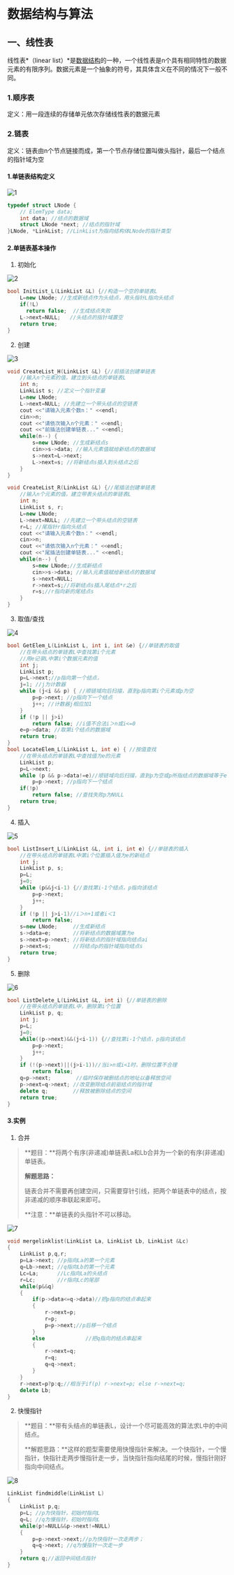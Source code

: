 # 数据结构与算法

## 一、线性表

线性表*（linear list）*是[数据结构](https://baike.baidu.com/item/数据结构/1450)的一种，一个线性表是n个具有相同特性的数据元素的有限序列。数据元素是一个抽象的符号，其具体含义在不同的情况下一般不同。

### 1.顺序表

定义：用一段连续的存储单元依次存储线性表的数据元素



### 2.链表

定义：链表由n个节点链接而成，第一个节点存储位置叫做头指针，最后一个结点的指针域为空

#### 1.单链表结构定义

![1](img\1.png)

```cpp
typedef struct LNode {
    // ElemType data;
	int data; //结点的数据域
	struct LNode *next; //结点的指针域
}LNode, *LinkList; //LinkList为指向结构体LNode的指针类型
```

#### 2.单链表基本操作

1. 初始化

![2](img\2.png)

```cpp
bool InitList_L(LinkList &L) {//构造一个空的单链表L
    L=new LNode; //生成新结点作为头结点，用头指针L指向头结点
	if(!L)
      return false;  //生成结点失败
	L->next=NULL;   //头结点的指针域置空
	return true;
}
```



2. 创建

![3](img\3.png)

```cpp
void CreateList_H(LinkList &L) {//前插法创建单链表
	//输入n个元素的值，建立到头结点的单链表L
	int n;
	LinkList s; //定义一个指针变量
	L=new LNode;
	L->next=NULL; //先建立一个带头结点的空链表
	cout <<"请输入元素个数n：" <<endl;
	cin>>n;
	cout <<"请依次输入n个元素：" <<endl;
	cout <<"前插法创建单链表..." <<endl;
	while(n--) {
		s=new LNode; //生成新结点s
		cin>>s->data; //输入元素值赋给新结点的数据域
		s->next=L->next;
		L->next=s; //将新结点s插入到头结点之后
	}
}

void CreateList_R(LinkList &L) {//尾插法创建单链表
	//输入n个元素的值，建立带表头结点的单链表L
	int n;
	LinkList s, r;
	L=new LNode;
	L->next=NULL; //先建立一个带头结点的空链表
	r=L; //尾指针r指向头结点
	cout <<"请输入元素个数n：" <<endl;
	cin>>n;
	cout <<"请依次输入n个元素：" <<endl;
	cout <<"尾插法创建单链表..." <<endl;
	while(n--) {
		s=new LNode;//生成新结点
		cin>>s->data; //输入元素值赋给新结点的数据域
		s->next=NULL;
		r->next=s;//将新结点s插入尾结点*r之后
		r=s;//r指向新的尾结点s
	}
}
```



3. 取值/查找

![4](img\4.png)

```cpp
bool GetElem_L(LinkList L, int i, int &e) {//单链表的取值
	//在带头结点的单链表L中查找第i个元素
	//用e记录L中第i个数据元素的值
	int j;
	LinkList p;
	p=L->next;//p指向第一个结点，
	j=1; //j为计数器
	while (j<i && p) { //顺链域向后扫描，直到p指向第i个元素或p为空
		p=p->next; //p指向下一个结点
		j++; //计数器j相应加1
	}
	if (!p || j>i)
		return false; //i值不合法i＞n或i<=0
	e=p->data; //取第i个结点的数据域
	return true;
}
bool LocateElem_L(LinkList L, int e) { //按值查找
	//在带头结点的单链表L中查找值为e的元素
	LinkList p;
	p=L->next;
	while (p && p->data!=e)//顺链域向后扫描，直到p为空或p所指结点的数据域等于e
		p=p->next; //p指向下一个结点
	if(!p)
        return false; //查找失败p为NULL
    return true;
}
```



4. 插入

![5](img\5.png)

```cpp
bool ListInsert_L(LinkList &L, int i, int e) {//单链表的插入
	//在带头结点的单链表L中第i个位置插入值为e的新结点
	int j;
	LinkList p, s;
	p=L;
	j=0;
	while (p&&j<i-1) {//查找第i-1个结点，p指向该结点
		p=p->next;
		j++;
	}
	if (!p || j>i-1)//i＞n+1或者i＜1
		return false;
	s=new LNode;     //生成新结点
	s->data=e;       //将新结点的数据域置为e
	s->next=p->next; //将新结点的指针域指向结点ai
	p->next=s;       //将结点p的指针域指向结点s
	return true;
}
```



5. 删除

![6](img\6.png)

```cpp
bool ListDelete_L(LinkList &L, int i) {//单链表的删除
	//在带头结点的单链表L中，删除第i个位置
	LinkList p, q;
	int j;
	p=L;
	j=0;
	while((p->next)&&(j<i-1)) {//查找第i-1个结点，p指向该结点
		p=p->next;
		j++;
	}
	if (!(p->next)||(j>i-1))//当i>n或i<1时，删除位置不合理
		return false;
	q=p->next;        //临时保存被删结点的地址以备释放空间
	p->next=q->next; //改变删除结点前驱结点的指针域
	delete q;        //释放被删除结点的空间
	return true;
}
```

#### 3.实例

1. 合并

> **题目：**将两个有序(非递减)单链表La和Lb合并为一个新的有序(非递减)单链表。
>
> **解题思路：**
>
> 链表合并不需要再创建空间，只需要穿针引线，把两个单链表中的结点，按非递减的顺序串联起来即可。
>
> **注意：**单链表的头指针不可以移动。

![7](img\7.png)

```cpp
void mergelinklist(LinkList La, LinkList Lb, LinkList &Lc)
{
    LinkList p,q,r;
    p=La->next; //p指向La的第一个元素
    q=Lb->next; //q指向Lb的第一个元素
    Lc=La;      //Lc指向La的头结点
    r=Lc;       //r指向Lc的尾部
    while(p&&q)
    {
        if(p->data<=q->data)//把p指向的结点串起来
        {
            r->next=p;
            r=p;
            p=p->next;//p后移一个结点 
        }
        else             //把q指向的结点串起来
        {
            r->next=q;
            r=q;
            q=q->next;
        }
    }
    r->next=p?p:q;//相当于if(p) r->next=p; else r->next=q;
    delete Lb;
}
```

2. 快慢指针

> **题目：**带有头结点的单链表L，设计一个尽可能高效的算法求L中的中间结点。
>
> **解题思路：**这样的题型需要使用快慢指针来解决。一个快指针，一个慢指针，快指针走两步慢指针走一步，当快指针指向结尾的时候，慢指针刚好指向中间结点。

![8](img\8.png)

```cpp
LinkList findmiddle(LinkList L)
{
	LinkList p,q;
    p=L; //p为快指针，初始时指向L
    q=L; //q为慢指针，初始时指向L
    while(p!=NULL&&p->next!=NULL)
    {
        p=p->next->next;//p为快指针一次走两步；
        q=q->next; //q为慢指针一次走一步
    }
    return q;//返回中间结点指针
}
```


